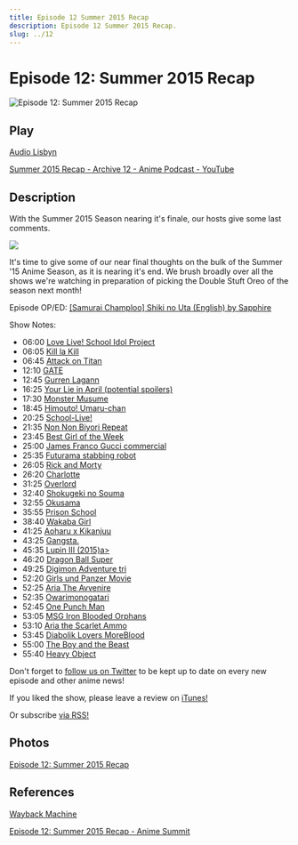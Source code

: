 ```yaml
---
title: Episode 12 Summer 2015 Recap
description: Episode 12 Summer 2015 Recap.
slug: ../12
---
```


# Episode 12: Summer 2015 Recap

![Episode 12: Summer 2015 Recap](https://i.imgur.com/plBHLIL.png)

## Play

[Audio Lisbyn](http://traffic.libsyn.com/ranime/Episode_12_final_mixdown.mp3)

[Summer 2015 Recap - Archive 12 - Anime Podcast - YouTube](https://www.youtube.com/watch?v=PQixcYLN-S0&list=PLRqOVqiqQ8olLkNknXyo-W1HYA0pPrV9A&index=12)

## Description

With the Summer 2015 Season nearing it's finale, our hosts give some last comments.

[![](https://i.imgur.com/EPnQc1R.png)](http://traffic.libsyn.com/ranime/Episode_12_final_mixdown.mp3)

It's time to give some of our near final thoughts on the bulk of the Summer '15 Anime Season, as it is nearing it's end. We brush broadly over all the shows we're watching in preparation of picking the Double Stuft Oreo of the season next month!

Episode OP/ED: [[Samurai Champloo] Shiki no Uta (English) by Sapphire](https://www.youtube.com/watch?v=Gce8P2ufyFU)

Show Notes:

*   06:00 [Love Live! School Idol Project](http://myanimelist.net/anime/15051/Love_Live!_School_Idol_Project)
*   06:05 [Kill la Kill](http://myanimelist.net/anime/18679/Kill_la_Kill)
*   06:45 [Attack on Titan](http://myanimelist.net/anime/16498/Shingeki_no_Kyojin)
*   12:10 [GATE](http://myanimelist.net/anime/28907/Gate:_Jieitai_Kanochi_nite_Kaku_Tatakaeri)
*   12:45 [Gurren Lagann](http://myanimelist.net/anime/2001/Tengen_Toppa_Gurren_Lagann)
*   16:25 [Your Lie in April (potential spoilers)](http://myanimelist.net/anime/23273/Shigatsu_wa_Kimi_no_Uso)
*   17:30 [Monster Musume](http://myanimelist.net/anime/30307/Monster_Musume_no_Iru_Nichijou)
*   18:45 [Himouto! Umaru-chan](http://myanimelist.net/anime/28825/Himouto!_Umaru-chan)
*   20:25 [School-Live!](http://myanimelist.net/anime/24765/Gakkougurashi)
*   21:35 [Non Non Biyori Repeat](http://myanimelist.net/anime/23623/Non_Non_Biyori_Repeat)
*   23:45 [Best Girl of the Week](http://myanimelist.net/character/63/Winry_Rockbell)
*   25:00 [James Franco Gucci commercial](https://www.youtube.com/watch?v=lUtkQ1lp_Yo)
*   25:35 [Futurama stabbing robot](https://www.youtube.com/watch?v=uj2dmQruJXs)
*   26:05 [Rick and Morty](https://en.wikipedia.org/wiki/Rick_and_Morty)
*   26:20 [Charlotte](http://myanimelist.net/anime/28999/Charlotte)
*   31:25 [Overlord](http://myanimelist.net/anime/29803/Overlord)
*   32:40 [Shokugeki no Souma](http://myanimelist.net/anime/28171/Shokugeki_no_Souma)
*   32:55 [Okusama](http://myanimelist.net/anime/28819/Okusama_ga_Seitokaichou)
*   35:55 [Prison School](http://myanimelist.net/anime/30240/Prison_School)
*   38:40 [Wakaba Girl](http://myanimelist.net/anime/30355/Wakaba*Girl)
*   41:25 [Aoharu x Kikanjuu](http://myanimelist.net/anime/30205/Aoharu_x_Kikanjuu)
*   43:25 [Gangsta.](http://myanimelist.net/anime/25183/Gangsta)
*   45:35 [Lupin III (2015)a>](http://myanimelist.net/anime/27947/Lupin_III_(2015))
*   46:20 [Dragon Ball Super](http://myanimelist.net/anime/30694/Dragon_Ball_Super)
*   49:25 [Digimon Adventure tri](http://myanimelist.net/anime/25687/Digimon_Adventure_tri._1:_Saikai)
*   52:20 [Girls und Panzer Movie](http://myanimelist.net/anime/18617/Girls_und_Panzer_Movie)
*   52:25 [Aria The Avvenire](http://myanimelist.net/anime/29893/Aria_The_Avvenire)
*   52:35 [Owarimonogatari](http://myanimelist.net/anime/31181/Owarimonogatari)
*   52:45 [One Punch Man](http://myanimelist.net/anime/30276/One_Punch_Man)
*   53:05 [MSG Iron Blooded Orphans](http://myanimelist.net/anime/31251/Mobile_Suit_Gundam:_Iron-Blooded_Orphans)
*   53:10 [Aria the Scarlet Ammo](http://myanimelist.net/anime/28883/Hidan_no_Aria_AA)
*   53:45 [Diabolik Lovers MoreBlood](http://myanimelist.net/anime/29974/Diabolik_Lovers_MoreBlood)
*   55:00 [The Boy and the Beast](http://myanimelist.net/anime/28805/Bakemono_no_Ko)
*   55:40 [Heavy Object](http://myanimelist.net/anime/27829/Heavy_Object)

Don't forget to [follow us on Twitter](https://twitter.com/AnimeSummit) to be kept up to date on every new episode and other anime news!

If you liked the show, please leave a review on [iTunes!](https://itunes.apple.com/us/podcast/anime-summit/id1018790874)

Or subscribe [via RSS!](http://ranime.libsyn.com/rss)

## Photos

[Episode 12: Summer 2015 Recap](https://i.imgur.com/plBHLIL.png)

## References

[Wayback Machine](https://web.archive.org/web/20161030120330/http://animesummit.net:80/episode-12-summer-2015-recap)

[Episode 12: Summer 2015 Recap - Anime Summit](http://animesummit.net/episode-12-summer-2015-recap)